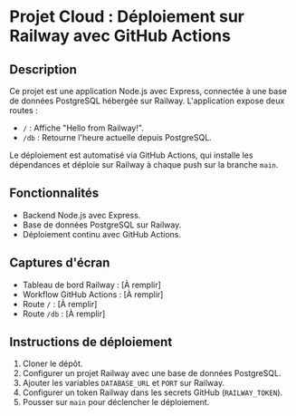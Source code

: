 # Projet Cloud : Déploiement sur Railway avec GitHub Actions

## Description
Ce projet est une application Node.js avec Express, connectée à une base de données PostgreSQL hébergée sur Railway. L'application expose deux routes :
- `/` : Affiche "Hello from Railway!".
- `/db` : Retourne l'heure actuelle depuis PostgreSQL.

Le déploiement est automatisé via GitHub Actions, qui installe les dépendances et déploie sur Railway à chaque push sur la branche `main`.

## Fonctionnalités
- Backend Node.js avec Express.
- Base de données PostgreSQL sur Railway.
- Déploiement continu avec GitHub Actions.

## Captures d'écran
- Tableau de bord Railway : [À remplir]
- Workflow GitHub Actions : [À remplir]
- Route `/` : [À remplir]
- Route `/db` : [À remplir]

## Instructions de déploiement
1. Cloner le dépôt.
2. Configurer un projet Railway avec une base de données PostgreSQL.
3. Ajouter les variables `DATABASE_URL` et `PORT` sur Railway.
4. Configurer un token Railway dans les secrets GitHub (`RAILWAY_TOKEN`).
5. Pousser sur `main` pour déclencher le déploiement.
